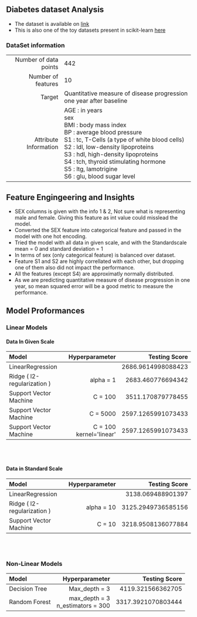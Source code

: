 ## Diabetes dataset Analysis
* The dataset is available on [link](https://www4.stat.ncsu.edu/~boos/var.select/diabetes.tab.txt)
* This is also one of the toy datasets present in scikit-learn [here](https://scikit-learn.org/stable/datasets/toy_dataset.html#diabetes-dataset)

### DataSet information
|||
| ---------------------:|:----|
| Number of data points | 442 |
| Number of features    | 10  |
| Target                | Quantitative measure of disease progression one year after baseline| 
|Attribute Information  |AGE : in years<br>sex<br>BMI : body mass index<br>BP : average blood pressure<br>S1 : tc, T-Cells (a type of white blood cells)<br>S2 : ldl, low-density lipoproteins<br>S3 : hdl, high-density lipoproteins<br>S4 : tch, thyroid stimulating hormone<br>S5 : ltg, lamotrigine<br>S6 : glu, blood sugar level|


## Feature Engingeering and Insights
* SEX columns is given with the info 1 & 2, Not sure what is representing male and female. Giving this feature as int value could misslead the model.
* Converted the SEX feature into categorical feature and passed in the model with one hot encoding.
* Tried the model with all data in given scale, and with the Standardscale mean = 0 and standard deviation = 1
* In terms of sex (only categorical feature) is balanced over dataset.
* Feature S1 and S2 are highly correllated with each other, but dropping one of them also did not impact the performance.
* All the features (except S4) are approximatly normally distributed.
* As we are predicting quantitative measure of disease progression in one year, so mean squared error will be a good metric to measure the performance.

## Model Proformances
### Linear Models
#### Data In Given Scale
| Model | Hyperparameter | Testing Score |
|:-------|---------------:|--------------:|
|LinearRegression||2686.9614998088423|
|Ridge ( l2-regularization ) | alpha = 1 | 2683.460776694342|
|Support Vector Machine | C = 100 |  3511.170879778455 |
|Support Vector Machine | C = 5000 |  2597.1265991073433 |
|Support Vector Machine | C = 100<br> kernel='linear' |  2597.1265991073433 |
<br><br>

#### Data in Standard Scale
| Model | Hyperparameter | Testing Score |
|:-------|---------------:|--------------:|
|LinearRegression||3138.069488901397|
|Ridge ( l2-regularization ) | alpha = 10 | 3125.2949736585156|
|Support Vector Machine | C = 10 |  3218.9508136077884 |

<br><br>
### Non-Linear Models
| Model | Hyperparameter | Testing Score |
|:-------|---------------:|--------------:|
|Decision Tree | Max_depth = 3 | 4119.321566362705 |
|Random Forest | max_depth = 3 <br> n_estimators = 300|3317.3921070803444 |


